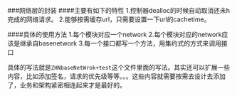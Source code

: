 ###网络层的封装
####主要有如下的特性
1.控制器dealloc的时候自动取消还未h完成的网络请求。
2.能够按需缓存url，只需要设置一下url的cachetime。

####具体的使用方法
1.每个模块对应一个network
2.每个模块对应的network应该是继承自basenetwork
3.每一个接口都写一个方法，用集约式的方式来调用接口

具体的写法就是`ZHNbaseNetWrok+test`这个文件里面的写法。其实还可以扩展一些内容，比如添加签名，请求的优先级等等。。。这些内容就需要按需去设计去添加了，业务和架构紧密相连起来才是最好的。
